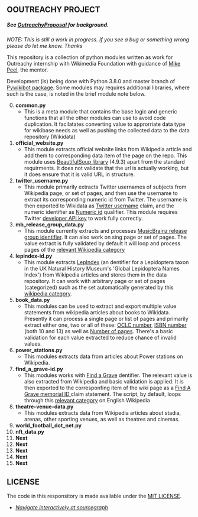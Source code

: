 ## OOUTREACHY PROJECT
##### See [OutreachyProposal][1] for background.

*NOTE: This is still a work in progress. If you see a bug or something wrong please do let me know. Thanks*

This repository is a collection of python modules written as work for Outreachy internship with Wikimedia Foundation with guidance of [Mike Peel][mike], the mentor.

Development (is) being done with Python 3.8.0 and master branch of [Pywikibot package][pyw]. Some modules may requires additional libraries, where such is the case, is noted in the brief module note below.


0. **common.py**
	- This is a meta module that contains the base logic and generic functions that all 	the other modules can use to avoid code duplication. It facilatates converting value to approrriate data type for wikibase needs as well as pushing the collected data to the data repository (Wikidata)
1. **official\_website.py**
	- This module extracts official website links from Wikipedia article and add them to corresponding data item of the page on the repo. This module uses [BeautifulSoup library][2] (4.9.3) apart from the standard requirments. It does not validate that the url is actually working, but it does ensure that it is valid URL in structure.
2. **twitter\_username.py**
	- This module primarily extracts Twitter usernames of subjects from Wikipedia page, or set of pages, and then use the username to extract its corresponding numeric id from Twitter. The username is then exported to Wikidata as [Twitter username][P2002] claim, and the numeric identifier as [Numeric id][P6552] qualifier. This module requires Twitter [developer API key][3] to work fully correctly. 
3. **mb\_release\_group\_data.py**
	- This module currently extracts and processes [MusicBrainz release group identifier][P436]. It can also work on sing page or set of pages. The value extract is fully validated by default it will loop and process pages of the [relevant Wikipedia category][4]
4. **lepindex-id.py**
	- This module extracts [LepIndex][5] (an dentifier for a Lepidoptera taxon in the UK Natural History Museum's 'Global Lepidoptera Names Index') from Wikipedia articles and stores them in the data repository. It can work with arbitrary page or set of pages (categorized) such as the set automatically generated by this [wikipedia category][6].
5. **book\_data.py**
    - This modules can be used to extract and export multiple value statements from wikipedia articles about books to Wikidata. Presently it can process a single page or list of pages and primarily extract either one, two or all of these: [OCLC number][P243], [ISBN number][Q33057] (both 10 and 13) as well as [Number of pages][P1104]. There's a basic validation for each value extracted to reduce chance of invalid values.
6. **power_stations.py**
	- This modules extracts data from articles about Power stations on Wikipedia.
7. **find\_a\_grave-id.py**
	- This modules works with [Find a Grave][7] dentifier. The relevant value is also extracted from Wikipedia and basic validation is applied. It is then exported to the corresponfing item of the wiki page as a [Find A Grave memorial ID ][P535] claim statement. The script, by default, loops through this [relevant category][8] on English Wikipedia
8. **theatre-venue-data.py**
	- This modules extracts data from Wikipedia articles about stadia, arenas, other sporting venues, as well as theatres and cinemas.
9. **world\_football\_dot\_net.py**
10. **nft_data.py**
11. **Next**
12. **Next**
13. **Next**
14. **Next**
15. **Next**


[1]: https://github.com/Ammarpad/OutreachyProposal
[2]: https://pypi.org/project/beautifulsoup4/
[3]: https://developer.twitter.com/en/docs/twitter-api/getting-started/getting-access-to-the-twitter-api
[4]: https://en.wikipedia.org/wiki/Category:MusicBrainz_release_group_not_in_Wikidata
[5]: https://www.nhm.ac.uk/our-science/data/lepindex/intro.html
[6]: https://en.wikipedia.org/wiki/Category:LepIndex_ID_not_in_Wikidata
[7]: https://www.findagrave.com/memorial
[8]: https://en.wikipedia.org/wiki/Category:Find_a_Grave_template_with_ID_not_in_Wikidata

[mike]: https://mikepeel.net
[pyw]: https://github.com/wikimedia/pywikibot
[Q33057]: https://www.wikidata.org/wiki/Q33057
[P535]: https://www.wikidata.org/wiki/Property:P535
[P436]: https://www.wikidata.org/wiki/Property:P436
[P243]: https://www.wikidata.org/wiki/Property:P243
[P1104]: https://www.wikidata.org/wiki/Property:P1104
[P6552]: https://www.wikidata.org/wiki/Property:P6552
[P2002]: https://www.wikidata.org/wiki/Property:P2002


## LICENSE
The code in this responsitory is made available under the [MIT LICENSE](LICENSE.md).

* _[Navigate interactively at sourcegraph](https://sourcegraph.com/github.com/Ammarpad/OutreachyProject/)_
